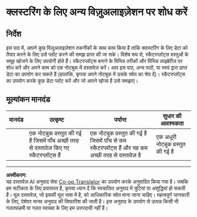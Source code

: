 <!--
CO_OP_TRANSLATOR_METADATA:
{
  "original_hash": "589fa015a5e7d9e67bd629f7d47b53de",
  "translation_date": "2025-09-03T23:09:32+00:00",
  "source_file": "5-Clustering/1-Visualize/assignment.md",
  "language_code": "hi"
}
-->
# क्लस्टरिंग के लिए अन्य विज़ुअलाइज़ेशन पर शोध करें

## निर्देश

इस पाठ में, आपने कुछ विज़ुअलाइज़ेशन तकनीकों के साथ काम किया है ताकि क्लस्टरिंग के लिए डेटा को तैयार करने के लिए उसे प्लॉट करने की समझ प्राप्त की जा सके। विशेष रूप से, स्कैटरप्लॉट्स वस्तुओं के समूह खोजने के लिए उपयोगी होते हैं। स्कैटरप्लॉट्स बनाने के विभिन्न तरीकों और विभिन्न लाइब्रेरीज़ पर शोध करें और अपने काम को एक नोटबुक में दस्तावेज़ करें। आप इस पाठ, अन्य पाठों, या स्वयं द्वारा प्राप्त डेटा का उपयोग कर सकते हैं (हालांकि, कृपया अपने नोटबुक में उसके स्रोत का श्रेय दें)। स्कैटरप्लॉट्स का उपयोग करके कुछ डेटा प्लॉट करें और जो आपने खोजा है उसे समझाएं।

## मूल्यांकन मानदंड

| मानदंड | उत्कृष्ट                                                      | पर्याप्त                                                                                 | सुधार की आवश्यकता                   |
| -------- | -------------------------------------------------------------- | ---------------------------------------------------------------------------------------- | ----------------------------------- |
|          | एक नोटबुक प्रस्तुत की गई है जिसमें पाँच अच्छी तरह से दस्तावेज़ किए गए स्कैटरप्लॉट्स हैं | एक नोटबुक प्रस्तुत की गई है जिसमें पाँच से कम स्कैटरप्लॉट्स हैं और यह कम अच्छी तरह से दस्तावेज़ है | एक अधूरी नोटबुक प्रस्तुत की गई है |

---

**अस्वीकरण**:  
यह दस्तावेज़ AI अनुवाद सेवा [Co-op Translator](https://github.com/Azure/co-op-translator) का उपयोग करके अनुवादित किया गया है। जबकि हम सटीकता के लिए प्रयासरत हैं, कृपया ध्यान दें कि स्वचालित अनुवाद में त्रुटियां या अशुद्धियां हो सकती हैं। मूल दस्तावेज़, जो इसकी मूल भाषा में है, को आधिकारिक स्रोत माना जाना चाहिए। महत्वपूर्ण जानकारी के लिए, पेशेवर मानव अनुवाद की सिफारिश की जाती है। इस अनुवाद के उपयोग से उत्पन्न किसी भी गलतफहमी या गलत व्याख्या के लिए हम उत्तरदायी नहीं हैं।  